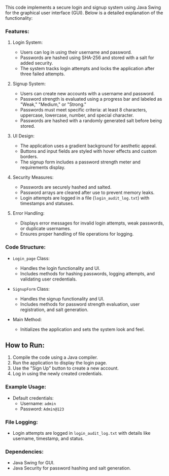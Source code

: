 This code implements a secure login and signup system using Java Swing for the graphical user interface (GUI). Below is a detailed explanation of the functionality:

### Features:
1. Login System:
   - Users can log in using their username and password.
   - Passwords are hashed using SHA-256 and stored with a salt for added security.
   - The system tracks login attempts and locks the application after three failed attempts.

2. Signup System:
   - Users can create new accounts with a username and password.
   - Password strength is evaluated using a progress bar and labeled as "Weak," "Medium," or "Strong."
   - Passwords must meet specific criteria: at least 8 characters, uppercase, lowercase, number, and special character.
   - Passwords are hashed with a randomly generated salt before being stored.

3. UI Design:
   - The application uses a gradient background for aesthetic appeal.
   - Buttons and input fields are styled with hover effects and custom borders.
   - The signup form includes a password strength meter and requirements display.

4. Security Measures:
   - Passwords are securely hashed and salted.
   - Password arrays are cleared after use to prevent memory leaks.
   - Login attempts are logged in a file (`login_audit_log.txt`) with timestamps and statuses.

5. Error Handling:
   - Displays error messages for invalid login attempts, weak passwords, or duplicate usernames.
   - Ensures proper handling of file operations for logging.

### Code Structure:
- `Login_page` Class:
  - Handles the login functionality and UI.
  - Includes methods for hashing passwords, logging attempts, and validating user credentials.

- `SignupForm` Class:
  - Handles the signup functionality and UI.
  - Includes methods for password strength evaluation, user registration, and salt generation.

- Main Method:
  - Initializes the application and sets the system look and feel.

## How to Run:
1. Compile the code using a Java compiler.
2. Run the application to display the login page.
3. Use the "Sign Up" button to create a new account.
4. Log in using the newly created credentials.

### Example Usage:
- Default credentials:
  - Username: `admin`
  - Password: `Admin@123`

### File Logging:
- Login attempts are logged in `login_audit_log.txt` with details like username, timestamp, and status.

### Dependencies:
- Java Swing for GUI.
- Java Security for password hashing and salt generation.

